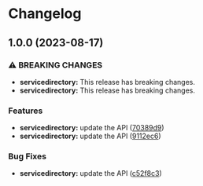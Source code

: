 # Changelog

## 1.0.0 (2023-08-17)


### ⚠ BREAKING CHANGES

* **servicedirectory:** This release has breaking changes.
* **servicedirectory:** This release has breaking changes.

### Features

* **servicedirectory:** update the API ([70389d9](https://github.com/googleapis/google-api-nodejs-client/commit/70389d96ea2df29cc5ef65d6c5825180a0c02d24))
* **servicedirectory:** update the API ([9112ec6](https://github.com/googleapis/google-api-nodejs-client/commit/9112ec6fad0c5055f5817aa5da2c409526958b04))


### Bug Fixes

* **servicedirectory:** update the API ([c52f8c3](https://github.com/googleapis/google-api-nodejs-client/commit/c52f8c338618e1a3eb09f4479769396e97a6df24))
